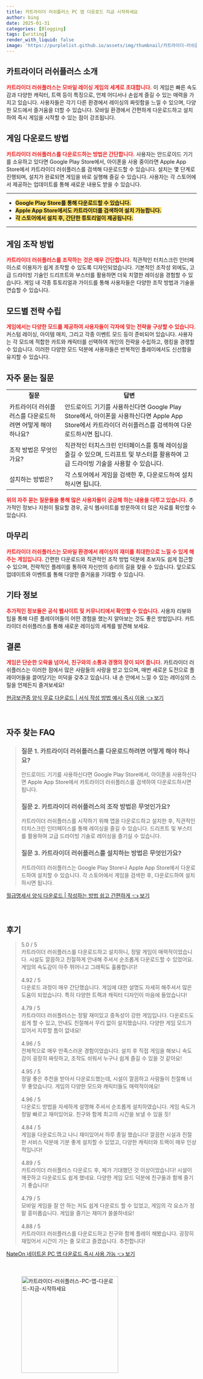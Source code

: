 ```yaml
---
title: 카트라이더 러쉬플러스 PC 앱 다운로드 지금 시작하세요
author: bing
date: 2025-01-31
categories: [Blogging]
tags: [writing]
render_with_liquid: false
image: 'https://purplelist.github.io/assets/img/thumbnail/카트라이더-러쉬플러스-PC-앱-다운로드-지금-시작하세요.webp'
---
```



<h2 id='카트라이더-러쉬플러스-소개'>카트라이더 러쉬플러스 소개</h2>

<p><b><span style="color: #ee2323;">카트라이더 러쉬플러스는 모바일 레이싱 게임의 세계로 초대합니다.</span></b> 이 게임은 빠른 속도감과 다양한 캐릭터, 트랙 등이 특징으로, 언제 어디서나 손쉽게 즐길 수 있는 매력을 가지고 있습니다. 사용자들은 각기 다른 환경에서 레이싱의 짜릿함을 느낄 수 있으며, 다양한 모드에서 즐거움을 더할 수 있습니다. 모바일 환경에서 간편하게 다운로드하고 설치하여 즉시 게임을 시작할 수 있는 점이 강조됩니다.</p>

<h2 id='게임-다운로드-방법'>게임 다운로드 방법</h2>

<p><b><span style="color: #ee2323;">카트라이더 러쉬플러스를 다운로드하는 방법은 간단합니다.</span></b> 사용자는 안드로이드 기기를 소유하고 있다면 Google Play Store에서, 아이폰을 사용 중이라면 Apple App Store에서 카트라이더 러쉬플러스를 검색해 다운로드할 수 있습니다. 설치는 몇 단계로 진행되며, 설치가 완료되면 게임을 바로 실행해 즐길 수 있습니다. 사용자는 각 스토어에서 제공하는 업데이트를 통해 새로운 내용도 받을 수 있습니다.</p>

<hr />

<ul>
    <li><b><span style="background-color: #ffe066;">Google Play Store를 통해 다운로드할 수 있습니다.</span></b></li>
    <li><b><span style="background-color: #ffe066;">Apple App Store에서도 카트라이더를 검색하여 설치 가능합니다.</span></b></li>
    <li><b><span style="background-color: #ffe066;">각 스토어에서 설치 후, 간단한 튜토리얼이 제공됩니다.</span></b></li>
</ul>

<hr />

<h2 id='게임-조작-방법'>게임 조작 방법</h2>

<p><b><span style="color: #ee2323;">카트라이더 러쉬플러스를 조작하는 것은 매우 간단합니다.</span></b> 직관적인 터치스크린 인터페이스로 이용자가 쉽게 조작할 수 있도록 디자인되었습니다. 기본적인 조작성 외에도, 고급 드라이빙 기술인 드리프트와 부스터를 활용하면 더욱 치열한 레이싱을 경험할 수 있습니다. 게임 내 각종 튜토리얼과 가이드를 통해 사용자들은 다양한 조작 방법과 기술을 연습할 수 있습니다.</p>

<h2 id='모드별-전략-수립'>모드별 전략 수립</h2>

<p><b><span style="color: #ee2323;">게임에서는 다양한 모드를 제공하여 사용자들이 각자에 맞는 전략을 구상할 수 있습니다.</span></b> 커스텀 레이싱, 아이템 매치, 그리고 각종 이벤트 모드 등이 준비되어 있습니다. 사용자는 각 모드에 적합한 카트와 캐릭터를 선택하여 개인의 전략을 수립하고, 랭킹을 경쟁할 수 있습니다. 이러한 다양한 모드 덕분에 사용자들은 반복적인 플레이에서도 신선함을 유지할 수 있습니다.</p>

<h2 id='자주-묻는-질문'>자주 묻는 질문</h2>

<table>
    <tr>
        <td style="text-align: center; height: 17px;"><b>질문</b></td>
        <td style="text-align: center; height: 17px;"><b>답변</b></td>
    </tr>
    <tr>
        <td>카트라이더 러쉬플러스를 다운로드하려면 어떻게 해야 하나요?</td>
        <td>안드로이드 기기를 사용하신다면 Google Play Store에서, 아이폰을 사용하신다면 Apple App Store에서 카트라이더 러쉬플러스를 검색하여 다운로드하시면 됩니다.</td>
    </tr>
    <tr>
        <td>조작 방법은 무엇인가요?</td>
        <td>직관적인 터치스크린 인터페이스를 통해 레이싱을 즐길 수 있으며, 드리프트 및 부스터를 활용하여 고급 드라이빙 기술을 사용할 수 있습니다.</td>
    </tr>
    <tr>
        <td>설치하는 방법은?</td>
        <td>각 스토어에서 게임을 검색한 후, 다운로드하여 설치하시면 됩니다.</td>
    </tr>
</table>

<p><b><span style="color: #ee2323;">위의 자주 묻는 질문들을 통해 많은 사용자들이 궁금해 하는 내용을 다루고 있습니다.</span></b> 추가적인 정보나 지원이 필요할 경우, 공식 웹사이트를 방문하여 더 많은 자료를 확인할 수 있습니다.</p>

<h2 id='마무리'>마무리</h2>

<p><b><span style="color: #ee2323;">카트라이더 러쉬플러스는 모바일 환경에서 레이싱의 재미를 최대한으로 느낄 수 있게 해주는 게임입니다.</span></b> 간편한 다운로드와 직관적인 조작 방법 덕분에 초보자도 쉽게 접근할 수 있으며, 전략적인 플레이를 통하여 자신만의 승리의 길을 찾을 수 있습니다. 앞으로도 업데이트와 이벤트를 통해 다양한 즐거움을 기대할 수 있습니다.</p>

<h2 id='기타-정보'>기타 정보</h2>

<p><b><span style="color: #ee2323;">추가적인 정보들은 공식 웹사이트 및 커뮤니티에서 확인할 수 있습니다.</span></b> 사용자 리뷰와 팁을 통해 다른 플레이어들이 어떤 경험을 했는지 알아보는 것도 좋은 방법입니다. 카트라이더 러쉬플러스를 통해 새로운 레이싱의 세계를 발견해 보세요.</p>

<h2 id='결론'>결론</h2>

<p><b><span style="color: #ee2323;">게임은 단순한 오락을 넘어서, 친구와의 소통과 경쟁의 장이 되어 줍니다.</span></b> 카트라이더 러쉬플러스는 이러한 점에서 많은 사람들의 사랑을 받고 있으며, 매번 새로운 도전으로 플레이어들을 끌어당기는 미덕을 갖추고 있습니다. 내 손 안에서 느낄 수 있는 레이싱의 스릴을 언제든지 즐겨보세요!</p>


<p><a class="click-button" title="현금보관증 양식 무료 다운로드 | 서식 작성 방법 예시 즉시 이용" href="https://purplelist.github.io/posts/%ED%98%84%EA%B8%88%EB%B3%B4%EA%B4%80%EC%A6%9D-%EC%96%91%EC%8B%9D-%EB%AC%B4%EB%A3%8C-%EB%8B%A4%EC%9A%B4%EB%A1%9C%EB%93%9C-%EC%84%9C%EC%8B%9D-%EC%9E%91%EC%84%B1-%EB%B0%A9%EB%B2%95-%EC%98%88%EC%8B%9C-%EC%A6%89%EC%8B%9C-%EC%9D%B4%EC%9A%A9/" rel="dofollow">현금보관증 양식 무료 다운로드 | 서식 작성 방법 예시 즉시 이용 👈 보기</a></p><br>
<h2 id='자주_찾는_FAQ'>자주 찾는 FAQ</h2>
<div itemscope="" itemtype="https://schema.org/FAQPage"> 
<blockquote> 
<div itemscope="" itemprop="mainEntity" itemtype="https://schema.org/Question"> 
<h3 itemprop="name">질문 1. 카트라이더 러쉬플러스를 다운로드하려면 어떻게 해야 하나요?</h3> 
<div itemscope="" itemprop="acceptedAnswer" itemtype="https://schema.org/Answer"> 
<span itemprop="text"> 
<p>안드로이드 기기를 사용하신다면 Google Play Store에서, 아이폰을 사용하신다면 Apple App Store에서 카트라이더 러쉬플러스를 검색하여 다운로드하시면 됩니다.</p> 
</span> 
</div> 
</div> 

<div itemscope="" itemprop="mainEntity" itemtype="https://schema.org/Question"> 
<h3 itemprop="name">질문 2. 카트라이더 러쉬플러스의 조작 방법은 무엇인가요?</h3> 
<div itemscope="" itemprop="acceptedAnswer" itemtype="https://schema.org/Answer"> 
<span itemprop="text"> 
<p>카트라이더 러쉬플러스를 시작하기 위해 앱을 다운로드하고 설치한 후, 직관적인 터치스크린 인터페이스를 통해 레이싱을 즐길 수 있습니다. 드리프트 및 부스터를 활용하여 고급 드라이빙 기술로 레이싱을 즐기실 수 있습니다.</p> 
</span> 
</div> 
</div> 

<div itemscope="" itemprop="mainEntity" itemtype="https://schema.org/Question"> 
<h3 itemprop="name">질문 3. 카트라이더 러쉬플러스를 설치하는 방법은 무엇인가요?</h3> 
<div itemscope="" itemprop="acceptedAnswer" itemtype="https://schema.org/Answer"> 
<span itemprop="text"> 
<p>카트라이더 러쉬플러스는 Google Play Store나 Apple App Store에서 다운로드하여 설치할 수 있습니다. 각 스토어에서 게임을 검색한 후, 다운로드하여 설치하시면 됩니다.</p> 
</span> 
</div> 
</div> 

</blockquote> 
</div>
<p><a class="click-button" title="월급명세서 양식 다운로드 | 작성하는 방법 쉽고 간편하게" href="https://purplelist.github.io/posts/%EC%9B%94%EA%B8%89%EB%AA%85%EC%84%B8%EC%84%9C-%EC%96%91%EC%8B%9D-%EB%8B%A4%EC%9A%B4%EB%A1%9C%EB%93%9C-%EC%9E%91%EC%84%B1%ED%95%98%EB%8A%94-%EB%B0%A9%EB%B2%95-%EC%89%BD%EA%B3%A0-%EA%B0%84%ED%8E%B8%ED%95%98%EA%B2%8C/" rel="dofollow">월급명세서 양식 다운로드 | 작성하는 방법 쉽고 간편하게 👈 보기</a></p><br>
<h2 id='후기'>후기</h2>
<div itemscope itemtype="https://schema.org/Product">
  <blockquote>
  <div itemprop="review" itemscope itemtype="https://schema.org/Review">
      <div itemprop="reviewRating" itemscope itemtype="https://schema.org/Rating"> <span itemprop="ratingValue">5.0</span> / <span itemprop="bestRating">5</span> </div>
      <span itemprop="reviewBody">카트라이더 러쉬플러스를 다운로드하고 설치하니, 정말 게임이 매력적이었습니다. 시설도 깔끔하고 친절하게 안내해 주셔서 순조롭게 다운로드할 수 있었어요. 게임의 속도감이 아주 뛰어나고 그래픽도 훌륭합니다!</span>
  </div>
  <br>
  <div itemprop="review" itemscope itemtype="https://schema.org/Review">
      <div itemprop="reviewRating" itemscope itemtype="https://schema.org/Rating"> <span itemprop="ratingValue">4.92</span> / <span itemprop="bestRating">5</span> </div>
      <span itemprop="reviewBody">다운로드 과정이 매우 간단했습니다. 게임에 대한 설명도 자세히 해주셔서 많은 도움이 되었습니다. 특히 다양한 트랙과 캐릭터 디자인이 마음에 들었습니다!</span>
  </div>
  <br>
  <div itemprop="review" itemscope itemtype="https://schema.org/Review">
      <div itemprop="reviewRating" itemscope itemtype="https://schema.org/Rating"> <span itemprop="ratingValue">4.79</span> / <span itemprop="bestRating">5</span> </div>
      <span itemprop="reviewBody">카트라이더 러쉬플러스는 정말 재미있고 중독성이 강한 게임입니다. 다운로드도 쉽게 할 수 있고, 안내도 친절해서 무리 없이 설치했습니다. 다양한 게임 모드가 있어서 지루할 틈이 없네요!</span>
  </div>
  <br>
  <div itemprop="review" itemscope itemtype="https://schema.org/Review">
      <div itemprop="reviewRating" itemscope itemtype="https://schema.org/Rating"> <span itemprop="ratingValue">4.96</span> / <span itemprop="bestRating">5</span> </div>
      <span itemprop="reviewBody">전체적으로 매우 만족스러운 경험이었습니다. 설치 후 직접 게임을 해보니 속도감이 굉장히 짜릿하고, 조작도 쉬워서 누구나 쉽게 즐길 수 있을 것 같아요!</span>
  </div>
  <br>
  <div itemprop="review" itemscope itemtype="https://schema.org/Review">
      <div itemprop="reviewRating" itemscope itemtype="https://schema.org/Rating"> <span itemprop="ratingValue">4.95</span> / <span itemprop="bestRating">5</span> </div>
      <span itemprop="reviewBody">정말 좋은 추천을 받아서 다운로드했는데, 시설이 깔끔하고 사람들이 친절해 너무 좋았습니다. 게임의 다양한 모드와 캐릭터들도 매력적이에요!</span>
  </div>
  <br>
  <div itemprop="review" itemscope itemtype="https://schema.org/Review">
      <div itemprop="reviewRating" itemscope itemtype="https://schema.org/Rating"> <span itemprop="ratingValue">4.96</span> / <span itemprop="bestRating">5</span> </div>
      <span itemprop="reviewBody">다운로드 방법을 자세하게 설명해 주셔서 순조롭게 설치하였습니다. 게임 속도가 정말 빠르고 재미있어요. 친구와 함께 최고의 시간을 보낼 수 있을 듯!</span>
  </div>
  <br>
  <div itemprop="review" itemscope itemtype="https://schema.org/Review">
      <div itemprop="reviewRating" itemscope itemtype="https://schema.org/Rating"> <span itemprop="ratingValue">4.84</span> / <span itemprop="bestRating">5</span> </div>
      <span itemprop="reviewBody">게임을 다운로드하고 나니 재미있어서 하루 종일 했습니다! 깔끔한 시설과 친절한 서비스 덕분에 기분 좋게 설치할 수 있었고, 다양한 캐릭터와 트랙이 매우 인상적입니다!</span>
  </div>
  <br>
  <div itemprop="review" itemscope itemtype="https://schema.org/Review">
      <div itemprop="reviewRating" itemscope itemtype="https://schema.org/Rating"> <span itemprop="ratingValue">4.89</span> / <span itemprop="bestRating">5</span> </div>
      <span itemprop="reviewBody">카트라이더 러쉬플러스 다운로드 후, 제가 기대했던 것 이상이었습니다! 시설이 깨끗하고 다운로드도 쉽게 했네요. 다양한 게임 모드 덕분에 친구들과 함께 즐기기 좋습니다!</span>
  </div>
  <br>
  <div itemprop="review" itemscope itemtype="https://schema.org/Review">
      <div itemprop="reviewRating" itemscope itemtype="https://schema.org/Rating"> <span itemprop="ratingValue">4.79</span> / <span itemprop="bestRating">5</span> </div>
      <span itemprop="reviewBody">모바일 게임을 잘 안 하는 저도 쉽게 다운로드 할 수 있었고, 게임의 각 요소가 정말 흥미롭습니다. 게임을 즐기는 재미가 쏠쏠하네요!</span>
  </div>
  <br>
  <div itemprop="review" itemscope itemtype="https://schema.org/Review">
      <div itemprop="reviewRating" itemscope itemtype="https://schema.org/Rating"> <span itemprop="ratingValue">4.88</span> / <span itemprop="bestRating">5</span> </div>
      <span itemprop="reviewBody">카트라이더 러쉬플러스를 다운로드하고 친구와 함께 플레이 해봤습니다. 굉장히 재밌어서 시간이 가는 줄 모르고 즐겼습니다. 추천합니다!</span>
  </div>
  </blockquote>
</div>
<p><a class="click-button" title="NateOn 네이트온 PC 앱 다운로드 즉시 사용 가능" href="https://purplelist.github.io/posts/NateOn-%EB%84%A4%EC%9D%B4%ED%8A%B8%EC%98%A8-PC-%EC%95%B1-%EB%8B%A4%EC%9A%B4%EB%A1%9C%EB%93%9C-%EC%A6%89%EC%8B%9C-%EC%82%AC%EC%9A%A9-%EA%B0%80%EB%8A%A5/" rel="dofollow">NateOn 네이트온 PC 앱 다운로드 즉시 사용 가능 👈 보기</a></p><br>
<figure class="image"><img src="https://purplelist.github.io/assets/img/thumbnail/카트라이더-러쉬플러스-PC-앱-다운로드-지금-시작하세요.webp" alt="카트라이더-러쉬플러스-PC-앱-다운로드-지금-시작하세요" width="256" height="256"></figure>
